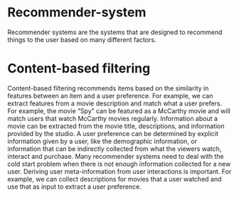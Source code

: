 # Recommender-system
 Recommender systems are the systems that are designed to recommend things to the user based on many different factors. 

# Content-based filtering
Content-based filtering recommends items based on the similarity in features between an item and a user preference. For example, we can extract features from a movie description and match what a user prefers. For example, the movie “Spy” can be featured as a McCarthy movie and will match users that watch McCarthy movies regularly. Information about a movie can be extracted from the movie title, descriptions, and information provided by the studio. A user preference can be determined by explicit information given by a user, like the demographic information, or information that can be indirectly collected from what the viewers watch, interact and purchase. Many recommender systems need to deal with the cold start problem when there is not enough information collected for a new user. Deriving user meta-information from user interactions is important. For example, we can collect descriptions for movies that a user watched and use that as input to extract a user preference.
